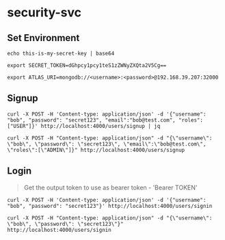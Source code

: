 # security-svc

## Set Environment

```
echo this-is-my-secret-key | base64
```

```
export SECRET_TOKEN=dGhpcy1pcy1teS1zZWNyZXQta2V5Cg==
```

```
export ATLAS_URI=mongodb://<username>:<password>@192.168.39.207:32000
```

## Signup

```
curl -X POST -H 'Content-type: application/json' -d '{"username": "bob", "password": "secret123", "email":"bob@test.com", "roles":["USER"]}' http://localhost:4000/users/signup | jq
```

```
curl -X POST -H "Content-type: application/json" -d "{\"username\": \"bob\", \"password\": \"secret123\", \"email\":\"bob@test.com\", \"roles\":[\"ADMIN\"]}" http://localhost:4000/users/signup
```

## Login

> Get the output token to use as bearer token - 'Bearer TOKEN'

```
curl -X POST -H 'Content-type: application/json' -d '{"username": "bob", "password": "secret123"}' http://localhost:4000/users/signin
```

```
curl -X POST -H "Content-type: application/json" -d "{\"username\": \"bob\", \"password\": \"secret123\"}" http://localhost:4000/users/signin

```
